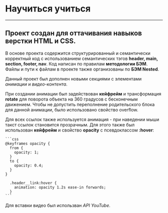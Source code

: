 # Научиться учиться
------------------------------------------------------------
## Проект создан для оттачивания навыков верстки HTML и CSS.
 
 В основе проекта содержится структурированный и семантически корректный код с использованием семантических тэгов **header, main, section, footer, nav**. 
 Код написан по правилам **методологии БЭМ**. Файлы и пути к файлам в проекте также организованы по **БЭМ Nested**.
 
Данный проект был дополнен новыми секциями с элементами *анимации* и *видео-контента*. 
 
При создании анимации был задействован **кейфрейм** и трансформация **rotate** для поворота объекта на 360 градусов с бесконечным движением. Чтобы не допустить переполнение родительского блока для данной анимации, было использовано свойство overflow. 
 
Для всех ссылок также используется анимация - при наведении мыши такст ссылок становится прозрачным. Для этого также был использован **кейфрейм** и свойство **opacity** c псевдоклассом **:hover**: 

    ```css
    @keyframes opacity { 
      from { 
        opacity: 1; 
      } 
      to { 
        opacity: 0.4; 
      } 
    } 

      .header__link:hover {
        animation: opacity 1.2s ease-in forwards;
      } 
    ``` 
    
Для вставки видео был использван *API YouTube*.






  
